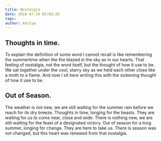 ```yaml
---
title: Nostalgia
date: 2018-07-29 03:03:29
tags:
author: Aditya
---
```

## Thoughts in time.
To explain the definition of some word I cannot recall is like remembering the summertime when the fire blazed in the sky as in our hearts. That feeling of nostalgia, not the word itself, but the thought of how it use to be. We sat together under the cool, starry sky as we held each other close like a moth to a flame. And now I sit here writing this with the sickening thought of how it use to be.

## Out of Season.
The weather is not new, we are still waiting for the summer rain before we reach for its dry breeze. Thoughts in time, longing for the beasts. They are waiting for us to come near, close and wide.
There is nothing new, we are still waiting for the feast of a designated victory. 
Out of season for a long summer, longing for change. They are here to take us. 
There is season was not changed, but this heart was renewed from that nostalgia.   


